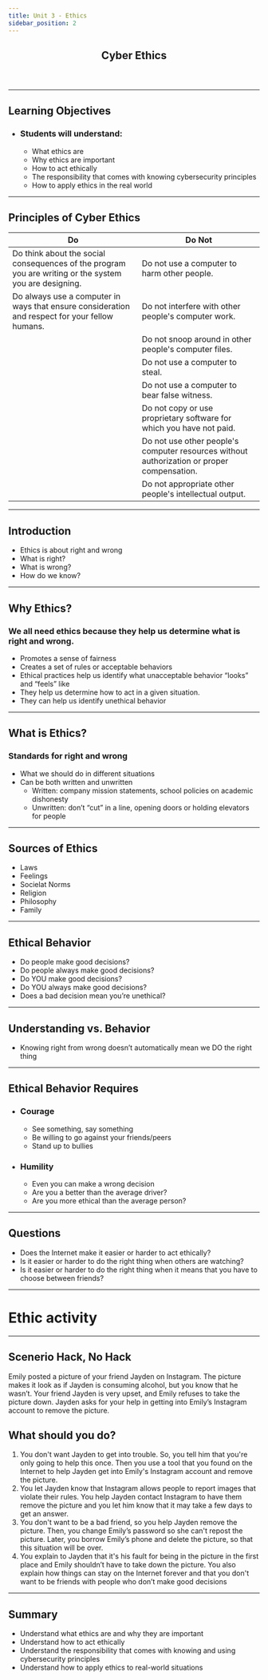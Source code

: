 ```yaml
---
title: Unit 3 - Ethics
sidebar_position: 2
---
```


<header>


<h2>Cyber Ethics</h2>
</header>

-----------
<h2>Learning Objectives</h2>

- ### **Students will understand:**
    - What ethics are
    - Why ethics are important
    - How to act ethically
    - The responsibility that comes with knowing cybersecurity principles
    - How to apply ethics in the real world
-----------
<h2>Principles of Cyber Ethics</h2>

| Do | Do Not |
| --------- | ----------- |
| Do think about the social consequences of the program you are writing or the system you are designing. | Do not use a computer to harm other people. |
| Do always use a computer in ways that ensure consideration and respect for your fellow humans. | Do not interfere with other people's computer work.|
| | Do not snoop around in other people's computer files. |
|  | Do not use a computer to steal. |
|  | Do not use a computer to bear false witness. |
|  | Do not copy or use proprietary software for which you have not paid. |
|  | Do not use other people's computer resources without authorization or proper  compensation. |
|  | Do not appropriate other people's intellectual output. |
------
<h2>Introduction</h2>

- Ethics is about right and wrong
- What is right?
- What is wrong?
- How do we know?
-------
<h2>Why Ethics?</h2>

### We all need ethics because they help us determine what is right and wrong.
- Promotes a sense of fairness 
- Creates a set of rules or acceptable behaviors
- Ethical practices help us identify what unacceptable behavior “looks” and “feels” like
- They help us determine how to act in a given situation.
- They can help us identify unethical behavior
-------
<h2>What is Ethics?</h2>

### Standards for right and wrong
- What we should do in different situations
- Can be both written and unwritten 
    - Written: company mission statements, school policies on academic dishonesty
    - Unwritten: don’t “cut” in a line, opening doors or holding elevators for people
-------
<h2>Sources of Ethics</h2>

- Laws
- Feelings
- Socielat Norms
- Religion
- Philosophy
- Family
--------
<h2>Ethical Behavior</h2>

- Do people make good decisions?
- Do people always make good decisions?
- Do YOU make good decisions?
- Do YOU always make good decisions?
- Does a bad decision mean you’re unethical?
--------
<h2>Understanding vs. Behavior</h2>

- Knowing right from wrong doesn’t automatically mean we DO the right thing
-------
<h2>Ethical Behavior Requires</h2>

- ### Courage
    - See something, say something
    - Be willing to go against your friends/peers
    - Stand up to bullies
- ### Humility
    - Even you can make a wrong decision
    - Are you a better than the average driver?
    - Are you more ethical than the average person?
------
<h2>Questions</h2>

- Does the Internet make it easier or harder to act ethically?
- Is it easier or harder to do the right thing when others are watching?
- Is it easier or harder to do the right thing when it means that you have to choose between friends?
------
# Ethic activity 
--------
<h2>Scenerio Hack, No Hack</h2>

Emily posted a picture of your friend Jayden on Instagram. The picture makes it look as if Jayden is consuming alcohol, but you know that he wasn’t. Your friend Jayden is very upset, and Emily refuses to take the picture down.
Jayden asks for your help in getting into Emily’s Instagram account to remove the picture.
<h2>What should you do?</h2>

1. You don't want Jayden to get into trouble. So, you tell him that you're only going to help this once. Then you use a tool that you found on the Internet to help Jayden get into Emily's Instagram account and remove the picture.
2. You let Jayden know that Instagram allows people to report images that violate their rules. You help Jayden contact Instagram to have them remove the picture and you let him know that it may take a few days to get an answer.
3. You don't want to be a bad friend, so you help Jayden remove the picture. Then, you change Emily’s password so she can't repost the picture. Later, you borrow Emily’s phone and delete the picture, so that this situation will be over.
4. You explain to Jayden that it's his fault for being in the picture in the first place and Emily shouldn’t have to take down the picture. You also explain how things can stay on the Internet forever and that you don't want to be friends with people who don’t make good decisions

------
<h2>Summary</h2>

- Understand what ethics are and why they are important
- Understand how to act ethically
- Understand the responsibility that comes with knowing and using cybersecurity principles
- Understand how to apply ethics to real-world situations
